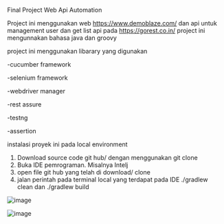 Final Project Web Api Automation

Project ini menggunakan web https://www.demoblaze.com/ dan api untuk management user dan get list api pada https://gorest.co.in/ project ini mengunnakan bahasa java dan groovy 

project ini menggunakan libarary yang digunakan

-cucumber framework

-selenium framework

-webdriver manager

-rest assure

-testng

-assertion

instalasi proyek ini pada local environment

1. Download source code git hub/ dengan menggunakan git clone
2. Buka IDE pemrograman. Misalnya Intelj
3. open file git hub yang telah di download/ clone
4. jalan perintah pada terminal local yang terdapat pada IDE ./gradlew clean dan ./gradlew build

![image](https://github.com/user-attachments/assets/b18a1d22-3912-400f-b4f5-0f487d19a01d)

![image](https://github.com/user-attachments/assets/d2be2e9e-603f-4286-a629-8da8b8e0d815)
